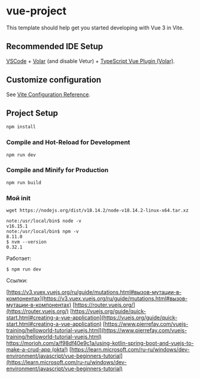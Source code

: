 # vue-project

This template should help get you started developing with Vue 3 in Vite.

## Recommended IDE Setup

[VSCode](https://code.visualstudio.com/) + [Volar](https://marketplace.visualstudio.com/items?itemName=Vue.volar) (and disable Vetur) + [TypeScript Vue Plugin (Volar)](https://marketplace.visualstudio.com/items?itemName=Vue.vscode-typescript-vue-plugin).

## Customize configuration

See [Vite Configuration Reference](https://vitejs.dev/config/).

## Project Setup

```sh
npm install
```

### Compile and Hot-Reload for Development

```sh
npm run dev
```

### Compile and Minify for Production

```sh
npm run build
```

### Мой init

````shell
wget https://nodejs.org/dist/v18.14.2/node-v18.14.2-linux-x64.tar.xz

note:/usr/local/bin$ node -v
v16.15.1
note:/usr/local/bin$ npm -v
8.11.0
$ nvm --version
0.32.1
````

Работает:

````shell
$ npm run dev
````

Ссылки:

[https://v3.vuex.vuejs.org/ru/guide/mutations.html#вызов-мутации-в-компонентах](https://v3.vuex.vuejs.org/ru/guide/mutations.html#вызов-мутации-в-компонентах)
[https://router.vuejs.org/](https://router.vuejs.org/)
[https://vuejs.org/guide/quick-start.html#creating-a-vue-application](https://vuejs.org/guide/quick-start.html#creating-a-vue-application)
[https://www.pierrefay.com/vuejs-training/helloworld-tutorial-vuejs.html](https://www.pierrefay.com/vuejs-training/helloworld-tutorial-vuejs.html)
[https://morioh.com/a/f98df40e9c1a/using-kotlin-spring-boot-and-vuejs-to-make-a-crud-app (okta!)](https://morioh.com/a/f98df40e9c1a/using-kotlin-spring-boot-and-vuejs-to-make-a-crud-app)
[https://learn.microsoft.com/ru-ru/windows/dev-environment/javascript/vue-beginners-tutorial](https://learn.microsoft.com/ru-ru/windows/dev-environment/javascript/vue-beginners-tutorial)
